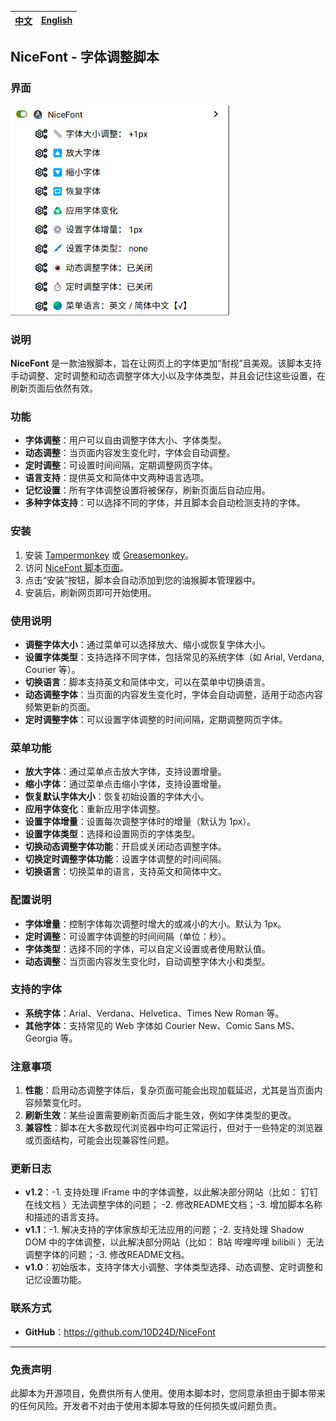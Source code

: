 | <a href="https://github.com/10D24D/NiceFont/blob/main/README.md">中文</a> | <a href="https://github.com/10D24D/NiceFont/blob/main/docs/README_EN.md">English</a> | 
| --- | --- | 

## NiceFont - 字体调整脚本

### 界面

<img src="/static/ui.png" width="350"></img>

### 说明

**NiceFont** 是一款油猴脚本，旨在让网页上的字体更加“耐视”且美观。该脚本支持手动调整、定时调整和动态调整字体大小以及字体类型，并且会记住这些设置，在刷新页面后依然有效。

### 功能

- **字体调整**：用户可以自由调整字体大小、字体类型。
- **动态调整**：当页面内容发生变化时，字体会自动调整。
- **定时调整**：可设置时间间隔，定期调整网页字体。
- **语言支持**：提供英文和简体中文两种语言选项。
- **记忆设置**：所有字体调整设置将被保存，刷新页面后自动应用。
- **多种字体支持**：可以选择不同的字体，并且脚本会自动检测支持的字体。

### 安装

1. 安装 [Tampermonkey](https://www.tampermonkey.net/) 或 [Greasemonkey](https://www.greasespot.net/)。
2. 访问 [NiceFont 脚本页面](https://greasyfork.org/zh-CN/scripts/533232-nicefont)。
3. 点击“安装”按钮，脚本会自动添加到您的油猴脚本管理器中。
4. 安装后，刷新网页即可开始使用。

### 使用说明

- **调整字体大小**：通过菜单可以选择放大、缩小或恢复字体大小。
- **设置字体类型**：支持选择不同字体，包括常见的系统字体（如 Arial, Verdana, Courier 等）。
- **切换语言**：脚本支持英文和简体中文，可以在菜单中切换语言。
- **动态调整字体**：当页面的内容发生变化时，字体会自动调整，适用于动态内容频繁更新的页面。
- **定时调整字体**：可以设置字体调整的时间间隔，定期调整网页字体。

### 菜单功能

- **放大字体**：通过菜单点击放大字体，支持设置增量。
- **缩小字体**：通过菜单点击缩小字体，支持设置增量。
- **恢复默认字体大小**：恢复初始设置的字体大小。
- **应用字体变化**：重新应用字体调整。
- **设置字体增量**：设置每次调整字体时的增量（默认为 1px）。
- **设置字体类型**：选择和设置网页的字体类型。
- **切换动态调整字体功能**：开启或关闭动态调整字体。
- **切换定时调整字体功能**：设置字体调整的时间间隔。
- **切换语言**：切换菜单的语言，支持英文和简体中文。

### 配置说明

- **字体增量**：控制字体每次调整时增大的或减小的大小。默认为 1px。
- **定时调整**：可设置字体调整的时间间隔（单位：秒）。
- **字体类型**：选择不同的字体，可以自定义设置或者使用默认值。
- **动态调整**：当页面内容发生变化时，自动调整字体大小和类型。

### 支持的字体

- **系统字体**：Arial、Verdana、Helvetica、Times New Roman 等。
- **其他字体**：支持常见的 Web 字体如 Courier New、Comic Sans MS、Georgia 等。

### 注意事项

1. **性能**：启用动态调整字体后，复杂页面可能会出现加载延迟，尤其是当页面内容频繁变化时。
2. **刷新生效**：某些设置需要刷新页面后才能生效，例如字体类型的更改。
3. **兼容性**：脚本在大多数现代浏览器中均可正常运行，但对于一些特定的浏览器或页面结构，可能会出现兼容性问题。

### 更新日志

- **v1.2**：-1. 支持处理 iFrame 中的字体调整，以此解决部分网站（比如： 钉钉在线文档 ）无法调整字体的问题； -2. 修改README文档；-3. 增加脚本名称和描述的语言支持。
- **v1.1**：-1. 解决支持的字体家族却无法应用的问题；-2. 支持处理 Shadow DOM 中的字体调整，以此解决部分网站（比如： B站 哔哩哔哩 bilibili ）无法调整字体的问题；-3. 修改README文档。
- **v1.0**：初始版本，支持字体大小调整、字体类型选择、动态调整、定时调整和记忆设置功能。

### 联系方式

- **GitHub**：https://github.com/10D24D/NiceFont

------

### 免责声明

此脚本为开源项目，免费供所有人使用。使用本脚本时，您同意承担由于脚本带来的任何风险。开发者不对由于使用本脚本导致的任何损失或问题负责。